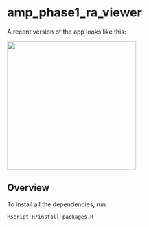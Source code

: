amp_phase1_ra_viewer
====================

A recent version of the app looks like this:

<img height="300px" src="https://i.imgur.com/ub0nt6l.png" />

Overview
--------

To install all the dependencies, run:

```bash
Rscript R/install-packages.R
```

